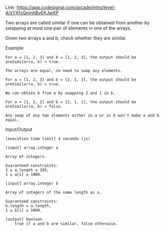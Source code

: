 Link: https://app.codesignal.com/arcade/intro/level-4/xYXfzQmnhBvEKJwXP

Two arrays are called similar if one can be obtained from another by swapping at most one pair of elements in one of the arrays.

Given two arrays a and b, check whether they are similar.

Example

    For a = [1, 2, 3] and b = [1, 2, 3], the output should be
    areSimilar(a, b) = true.

    The arrays are equal, no need to swap any elements.

    For a = [1, 2, 3] and b = [2, 1, 3], the output should be
    areSimilar(a, b) = true.

    We can obtain b from a by swapping 2 and 1 in b.

    For a = [1, 2, 2] and b = [2, 1, 1], the output should be
    areSimilar(a, b) = false.

    Any swap of any two elements either in a or in b won't make a and b equal.

Input/Output

    [execution time limit] 4 seconds (js)

    [input] array.integer a

    Array of integers.

    Guaranteed constraints:
    3 ≤ a.length ≤ 105,
    1 ≤ a[i] ≤ 1000.

    [input] array.integer b

    Array of integers of the same length as a.

    Guaranteed constraints:
    b.length = a.length,
    1 ≤ b[i] ≤ 1000.

    [output] boolean
        true if a and b are similar, false otherwise.
